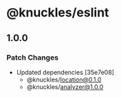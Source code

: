# @knuckles/eslint

## 1.0.0

### Patch Changes

- Updated dependencies [35e7e08]
  - @knuckles/location@0.1.0
  - @knuckles/analyzer@1.0.0
